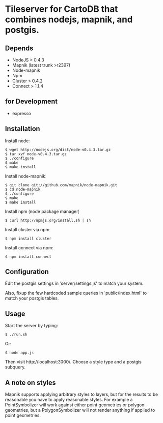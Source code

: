 # Tileserver for CartoDB that combines nodejs, mapnik, and postgis.


## Depends

* NodeJS > 0.4.3
* Mapnik (latest trunk >r2397)
* Node-mapnik
* Npm 
* Cluster > 0.4.2 
* Connect > 1.1.4

## for Development

* expresso

## Installation
  
  Install node:
  
    $ wget http://nodejs.org/dist/node-v0.4.3.tar.gz
    $ tar xvf node-v0.4.3.tar.gz
    $ ./configure
    $ make
    $ make install
  
  Install node-mapnik:
  
    $ git clone git://github.com/mapnik/node-mapnik.git
    $ cd node-mapnik
    $ ./configure
    $ make
    $ make install
    
  Install npm (node package manager)
  
    $ curl http://npmjs.org/install.sh | sh
  
  Install cluster via npm:

    $ npm install cluster

  Install connect via npm:

    $ npm install connect

## Configuration

  Edit the postgis settings in 'server/settings.js' to match your system.
  
  Also, fixup the few hardcoded sample queries in 'public/index.html' to match your postgis tables.


## Usage

  
  Start the server by typing:
  
    $ ./run.sh
    
  Or:
  
    $ node app.js
    
  Then visit http://localhost:3000/. Choose a style type and a postgis subquery.


## A note on styles

  Mapnik supports applying arbitrary styles to layers, but for the results 
  to be reasonable you have to apply reasonable styles. For example a PointSymbolizer
  will work against either point geometries or polygon geometries, but a PolygonSymbolizer
  will not render anything if applied to point geometries.


  